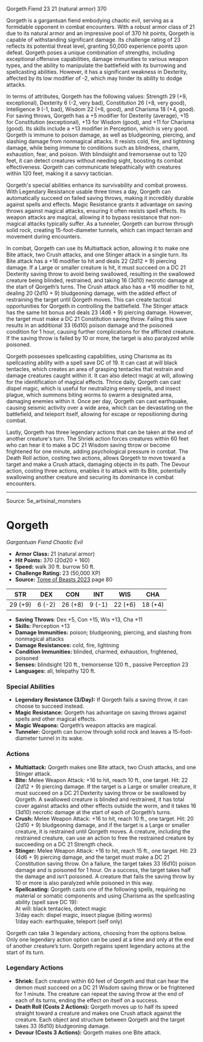 <MonsterName/>Qorgeth</MonsterName>
<CreatureType/>Fiend</CreatureType>
<CR/>23</CR>
<AC/>21 (natural armor)</AC>
<HP/>370</HP>
<summary>Qorgeth is a gargantuan fiend embodying chaotic evil, serving as a formidable opponent in combat encounters. With a robust armor class of 21 due to its natural armor and an impressive pool of 370 hit points, Qorgeth is capable of withstanding significant damage. Its challenge rating of 23 reflects its potential threat level, granting 50,000 experience points upon defeat. Qorgeth poses a unique combination of strengths, including exceptional offensive capabilities, damage immunities to various weapon types, and the ability to manipulate the battlefield with its burrowing and spellcasting abilities. However, it has a significant weakness in Dexterity, affected by its low modifier of -2, which may hinder its ability to dodge attacks.</summary>

<detail>

In terms of attributes, Qorgeth has the following values: Strength 29 (+9, exceptional), Dexterity 6 (-2, very bad), Constitution 26 (+8, very good), Intelligence 9 (-1, bad), Wisdom 22 (+6, good), and Charisma 18 (+4, good). For saving throws, Qorgeth has a +5 modifier for Dexterity (average), +15 for Constitution (exceptional), +13 for Wisdom (good), and +11 for Charisma (good). Its skills include a +13 modifier in Perception, which is very good. Qorgeth is immune to poison damage, as well as bludgeoning, piercing, and slashing damage from nonmagical attacks. It resists cold, fire, and lightning damage, while being immune to conditions such as blindness, charm, exhaustion, fear, and poison. With blindsight and tremorsense out to 120 feet, it can detect creatures without needing sight, boosting its combat effectiveness. Qorgeth can communicate telepathically with creatures within 120 feet, making it a savvy tactician.

Qorgeth's special abilities enhance its survivability and combat prowess. With Legendary Resistance usable three times a day, Qorgeth can automatically succeed on failed saving throws, making it incredibly durable against spells and effects. Magic Resistance grants it advantage on saving throws against magical attacks, ensuring it often resists spell effects. Its weapon attacks are magical, allowing it to bypass resistance that non-magical attacks typically suffer. As a tunneler, Qorgeth can burrow through solid rock, creating 15-foot-diameter tunnels, which can impact terrain and movement during encounters.

In combat, Qorgeth can use its Multiattack action, allowing it to make one Bite attack, two Crush attacks, and one Stinger attack in a single turn. Its Bite attack has a +16 modifier to hit and deals 22 (2d12 + 9) piercing damage. If a Large or smaller creature is hit, it must succeed on a DC 21 Dexterity saving throw to avoid being swallowed, resulting in the swallowed creature being blinded, restrained, and taking 16 (3d10) necrotic damage at the start of Qorgeth’s turns. The Crush attack also has a +16 modifier to hit, dealing 20 (2d10 + 9) bludgeoning damage, with the added effect of restraining the target until Qorgeth moves. This can create tactical opportunities for Qorgeth in controlling the battlefield. The Stinger attack has the same hit bonus and deals 23 (4d6 + 9) piercing damage. However, the target must make a DC 21 Constitution saving throw. Failing this save results in an additional 33 (6d10) poison damage and the poisoned condition for 1 hour, causing further complications for the afflicted creature. If the saving throw is failed by 10 or more, the target is also paralyzed while poisoned.

Qorgeth possesses spellcasting capabilities, using Charisma as its spellcasting ability with a spell save DC of 19. It can cast at will black tentacles, which creates an area of grasping tentacles that restrain and damage creatures caught within it. It can also detect magic at will, allowing for the identification of magical effects. Thrice daily, Qorgeth can cast dispel magic, which is useful for neutralizing enemy spells, and insect plague, which summons biting worms to swarm a designated area, damaging enemies within it. Once per day, Qorgeth can cast earthquake, causing seismic activity over a wide area, which can be devastating on the battlefield, and teleport itself, allowing for escape or repositioning during combat.

Lastly, Qorgeth has three legendary actions that can be taken at the end of another creature's turn. The Shriek action forces creatures within 60 feet who can hear it to make a DC 21 Wisdom saving throw or become frightened for one minute, adding psychological pressure in combat. The Death Roll action, costing two actions, allows Qorgeth to move toward a target and make a Crush attack, damaging objects in its path. The Devour action, costing three actions, enables it to attack with its Bite, potentially swallowing another creature and securing its dominance in combat encounters.</detail>



---

Source: 5e_artisinal_monsters

# Qorgeth

*Gargantuan* *Fiend* *Chaotic Evil*

- **Armor Class:** 21 (natural armor)
- **Hit Points:** 370 (20d20 + 160)
- **Speed:** walk 30 ft. burrow 50 ft.
- **Challenge Rating:** 23 (50,000 XP)
- **Source:** [Tome of Beasts 2023](https://koboldpress.com/kpstore/product/tome-of-beasts-1-2023-edition/) page 80

| STR | DEX | CON | INT | WIS | CHA |
| --- | --- | --- | --- | --- | --- |
| 29 (+9) | 6 (-2) | 26 (+8) | 9 (-1) | 22 (+6) | 18 (+4) |

- **Saving Throws**: Dex +5, Con +15, Wis +13, Cha +11
- **Skills:** Perception +13
- **Damage Immunities:** poison; bludgeoning, piercing, and slashing from nonmagical attacks
- **Damage Resistances:** cold, fire, lightning
- **Condition Immunities:** blinded, charmed, exhaustion, frightened, poisoned
- **Senses:** blindsight 120 ft., tremorsense 120 ft., passive Perception 23
- **Languages:** all, telepathy 120 ft.

### Special Abilities

- **Legendary Resistance (3/Day):** If Qorgeth fails a saving throw, it can choose to succeed instead.
- **Magic Resistance:** Qorgeth has advantage on saving throws against spells and other magical effects.
- **Magic Weapons:** Qorgeth’s weapon attacks are magical.
- **Tunneler:** Qorgeth can burrow through solid rock and leaves a 15-foot-diameter tunnel in its wake.

### Actions

- **Multiattack:** Qorgeth makes one Bite attack, two Crush attacks, and one Stinger attack.
- **Bite:** Melee Weapon Attack: +16 to hit, reach 10 ft., one target. Hit: 22 (2d12 + 9) piercing damage. If the target is a Large or smaller creature, it must succeed on a DC 21 Dexterity saving throw or be swallowed by Qorgeth. A swallowed creature is blinded and restrained, it has total cover against attacks and other effects outside the worm, and it takes 16 (3d10) necrotic damage at the start of each of Qorgeth’s turns.
- **Crush:** Melee Weapon Attack: +16 to hit, reach 10 ft., one target. Hit: 20 (2d10 + 9) bludgeoning damage, and if the target is a Large or smaller creature, it is restrained until Qorgeth moves. A creature, including the restrained creature, can use an action to free the restrained creature by succeeding on a DC 21 Strength check.
- **Stinger:** Melee Weapon Attack: +16 to hit, reach 15 ft., one target. Hit: 23 (4d6 + 9) piercing damage, and the target must make a DC 21 Constitution saving throw. On a failure, the target takes 33 (6d10) poison damage and is poisoned for 1 hour. On a success, the target takes half the damage and isn’t poisoned. A creature that fails the saving throw by 10 or more is also paralyzed while poisoned in this way.
- **Spellcasting:** Qorgeth casts one of the following spells, requiring no material or somatic components and using Charisma as the spellcasting ability (spell save DC 19):<br>At will: black tentacles, detect magic<br>3/day each: dispel magic, insect plague (biting worms)<br>1/day each: earthquake, teleport (self only)

Qorgeth can take 3 legendary actions, choosing from the options below. Only one legendary action option can be used at a time and only at the end of another creature’s turn. Qorgeth regains spent legendary actions at the start of its turn.

### Legendary Actions

- **Shriek:** Each creature within 60 feet of Qorgeth and that can hear the demon must succeed on a DC 21 Wisdom saving throw or be frightened for 1 minute. The creature can repeat the saving throw at the end of each of its turns, ending the effect on itself on a success.
- **Death Roll (Costs 2 Actions):** Qorgeth moves up to half its speed straight toward a creature and makes one Crush attack against the creature. Each object and structure between Qorgeth and the target takes 33 (6d10) bludgeoning damage.
- **Devour (Costs 3 Actions):** Qorgeth makes one Bite attack.


